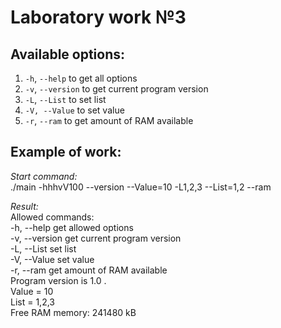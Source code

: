 # Laboratory work №3

## Available options:

1.  `-h`, `--help` to get all options
2.  `-v`, `--version` to get current program version
3.  `-L`, `--List`	to set list
4.  `-V, --Value` to set value
5.  `-r`, `--ram` to get amount of RAM available

## Example of work:
_Start command:_<br/>
./main -hhhvV100 --version --Value=10 -L1,2,3 --List=1,2 --ram

_Result:_<br/>
Allowed commands:<br/>
-h, --help             get allowed options<br/>
-v, --version          get current program version<br/>
-L, --List             set list<br/>
-V, --Value            set value<br/>
-r, --ram              get amount of RAM available<br/>
Program version is 1.0 .<br/>
Value = 10<br/>
List = 1,2,3<br/>
Free RAM memory: 241480 kB<br/>
